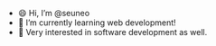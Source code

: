 - 😄 Hi, I’m @seuneo
- 🌱 I’m currently learning web development!
- 🤔 Very interested in software development as well.
